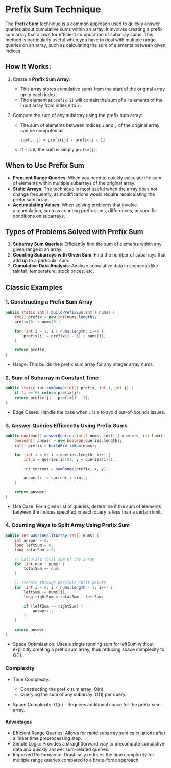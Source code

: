 # Prefix Sum Technique

The **Prefix Sum** technique is a common approach used to quickly answer queries about cumulative sums within an array.
It involves creating a prefix sum array that allows for efficient computation of subarray sums. This method is
particularly useful when you have to deal with multiple range queries on an array, such as calculating the sum of
elements between given indices.

## How It Works:

1. Create a **Prefix Sum Array**:
    - This array stores cumulative sums from the start of the original array up to each index.
    - The element at `prefix[i]` will contain the sum of all elements of the input array from index `0` to `i`.

2. Compute the sum of any subarray using the prefix sum array:
    - The sum of elements between indices `i` and `j` of the original array can be computed as:
      ```
      sum(i, j) = prefix[j] - prefix[i - 1]
      ```
    - If `i` is `0`, the sum is simply `prefix[j]`.

## When to Use Prefix Sum

- **Frequent Range Queries**: When you need to quickly calculate the sum of elements within multiple subarrays of the
  original array.
- **Static Arrays**: The technique is most useful when the array does not change frequently, as modifications would
  require recalculating the prefix sum array.
- **Accumulating Values**: When solving problems that involve accumulation, such as counting prefix sums, differences,
  or specific conditions on subarrays.

## Types of Problems Solved with Prefix Sum

1. **Subarray Sum Queries**: Efficiently find the sum of elements within any given range in an array.
2. **Counting Subarrays with Given Sum**: Find the number of subarrays that add up to a particular sum.
3. **Cumulative Data Analysis**: Analyze cumulative data in scenarios like rainfall, temperature, stock prices, etc.

## Classic Examples

### 1. Constructing a Prefix Sum Array

```java
public static int[] buildPrefixSum(int[] nums) {
    int[] prefix = new int[nums.length];
    prefix[0] = nums[0];

    for (int i = 1; i < nums.length; i++) {
        prefix[i] = prefix[i - 1] + nums[i];
    }

    return prefix;
}
```

* Usage: This builds the prefix sum array for any integer array nums.

### 2. Sum of Subarray in Constant Time

```java
public static int sumRange(int[] prefix, int i, int j) {
    if (i == 0) return prefix[j];
    return prefix[j] - prefix[i - 1];
}
```

* Edge Cases: Handle the case when `i` is `0` to avoid out-of-bounds issues.

### 3. Answer Queries Efficiently Using Prefix Sums

```java
public boolean[] answerQueries(int[] nums, int[][] queries, int limit) {
    boolean[] answer = new boolean[queries.length];
    int[] prefix = buildPrefixSum(nums);

    for (int i = 0; i < queries.length; i++) {
        int x = queries[i][0], y = queries[i][1];

        int current = sumRange(prefix, x, y);

        answer[i] = current < limit;
    }

    return answer;
}
```

* Use Case: For a given list of queries, determine if the sum of elements between the indices specified in each query is
  less than a certain limit.

### 4. Counting Ways to Split Array Using Prefix Sum

```java
public int waysToSplitArray(int[] nums) {
    int answer = 0;
    long leftSum = 0;
    long totalSum = 0;

    // Calculate total sum of the array
    for (int num : nums) {
        totalSum += num;
    }

    // Iterate through possible split points
    for (int i = 0; i < nums.length - 1; i++) {
        leftSum += nums[i];
        long rightSum = totalSum - leftSum;

        if (leftSum >= rightSum) {
            answer++;
        }
    }

    return answer;
}
```

* Space Optimization: Uses a single running sum for leftSum without explicitly creating a prefix sum array, thus
  reducing space complexity to O(1).

### Complexity

* Time Complexity:
    * Constructing the prefix sum array: O(n).
    * Querying the sum of any subarray: O(1) per query.

* Space Complexity: O(n) - Requires additional space for the prefix sum array.

#### Advantages

* Efficient Range Queries: Allows for rapid subarray sum calculations after a linear time preprocessing step.
* Simple Logic: Provides a straightforward way to precompute cumulative data and quickly answer sum-related queries.
* Improved Performance: Drastically reduces the time complexity for multiple range queries compared to a brute-force
  approach.
